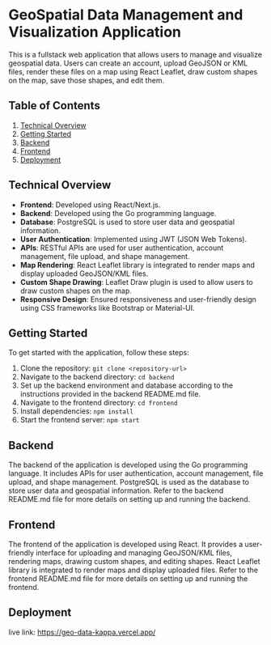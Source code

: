 # GeoSpatial Data Management and Visualization Application

This is a fullstack web application that allows users to manage and visualize geospatial data. Users can create an account, upload GeoJSON or KML files, render these files on a map using React Leaflet, draw custom shapes on the map, save those shapes, and edit them.

## Table of Contents

1. [Technical Overview](#technical-overview)
2. [Getting Started](#getting-started)
3. [Backend](#backend)
4. [Frontend](#frontend)
5. [Deployment](#deployment)

## Technical Overview

- **Frontend**: Developed using React/Next.js.
- **Backend**: Developed using the Go programming language.
- **Database**: PostgreSQL is used to store user data and geospatial information.
- **User Authentication**: Implemented using JWT (JSON Web Tokens).
- **APIs**: RESTful APIs are used for user authentication, account management, file upload, and shape management.
- **Map Rendering**: React Leaflet library is integrated to render maps and display uploaded GeoJSON/KML files.
- **Custom Shape Drawing**: Leaflet Draw plugin is used to allow users to draw custom shapes on the map.
- **Responsive Design**: Ensured responsiveness and user-friendly design using CSS frameworks like Bootstrap or Material-UI.

## Getting Started

To get started with the application, follow these steps:

1. Clone the repository: `git clone <repository-url>`
2. Navigate to the backend directory: `cd backend`
3. Set up the backend environment and database according to the instructions provided in the backend README.md file.
4. Navigate to the frontend directory: `cd frontend`
5. Install dependencies: `npm install`
6. Start the frontend server: `npm start`



## Backend

The backend of the application is developed using the Go programming language. It includes APIs for user authentication, account management, file upload, and shape management. PostgreSQL is used as the database to store user data and geospatial information. Refer to the backend README.md file for more details on setting up and running the backend.

## Frontend

The frontend of the application is developed using React. It provides a user-friendly interface for uploading and managing GeoJSON/KML files, rendering maps, drawing custom shapes, and editing shapes. React Leaflet library is integrated to render maps and display uploaded files. Refer to the frontend README.md file for more details on setting up and running the frontend.

## Deployment

live link: https://geo-data-kappa.vercel.app/







